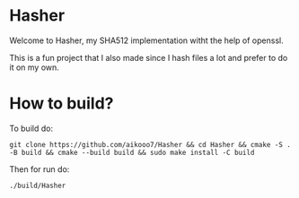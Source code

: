 # Hasher

Welcome to Hasher, my SHA512 implementation witht the help of openssl.

This is a fun project that I also made since I hash files a lot and prefer to do it on my own.

# How to build?

To build do:

```
git clone https://github.com/aikooo7/Hasher && cd Hasher && cmake -S . -B build && cmake --build build && sudo make install -C build
```
Then for run do:

```
./build/Hasher
```
